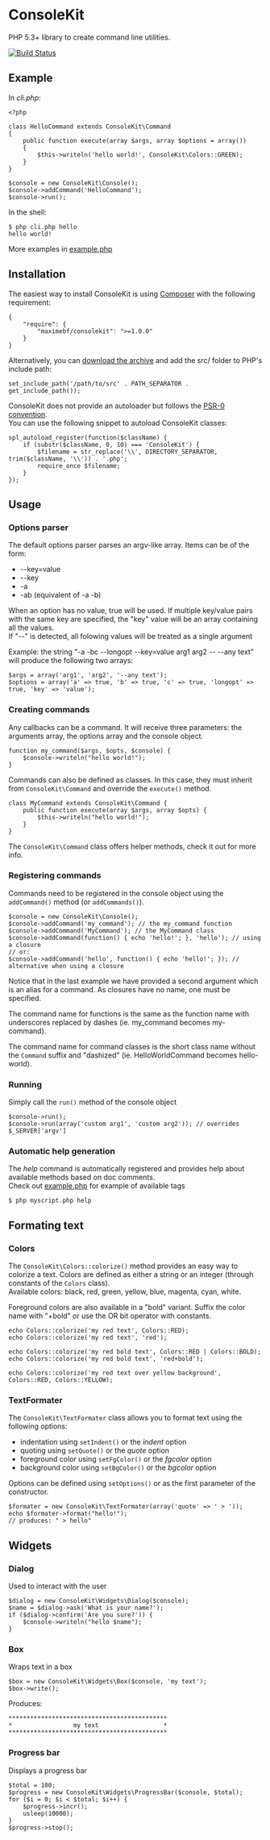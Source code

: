 # ConsoleKit

PHP 5.3+ library to create command line utilities.

[![Build Status](https://secure.travis-ci.org/maximebf/ConsoleKit.png)](http://travis-ci.org/maximebf/ConsoleKit)

## Example

In *cli.php*:

    <?php

    class HelloCommand extends ConsoleKit\Command
    {
        public function execute(array $args, array $options = array())
        {
            $this->writeln('hello world!', ConsoleKit\Colors::GREEN);
        }
    }

    $console = new ConsoleKit\Console();
    $console->addCommand('HelloCommand');
    $console->run();

In the shell:
    
    $ php cli.php hello
    hello world!

More examples in [example.php](https://github.com/maximebf/ConsoleKit/blob/master/example.php)

## Installation

The easiest way to install ConsoleKit is using [Composer](https://github.com/composer/composer)
with the following requirement:

    {
        "require": {
            "maximebf/consolekit": ">=1.0.0"
        }
    }

Alternatively, you can [download the archive](https://github.com/maximebf/ConsoleKit/zipball/master) 
and add the src/ folder to PHP's include path:

    set_include_path('/path/to/src' . PATH_SEPARATOR . get_include_path());

ConsoleKit does not provide an autoloader but follows the [PSR-0 convention](https://github.com/php-fig/fig-standards/blob/master/accepted/PSR-0.md).  
You can use the following snippet to autoload ConsoleKit classes:

    spl_autoload_register(function($className) {
        if (substr($className, 0, 10) === 'ConsoleKit') {
            $filename = str_replace('\\', DIRECTORY_SEPARATOR, trim($className, '\\')) . '.php';
            require_once $filename;
        }
    });

## Usage

### Options parser

The default options parser parses an argv-like array.
Items can be of the form:

 -  --key=value
 -  --key
 -  -a
 -  -ab (equivalent of -a -b)

When an option has no value, true will be used. If multiple key/value pairs
with the same key are specified, the "key" value will be an array containing all the values.  
If "--" is detected, all folowing values will be treated as a single argument

Example: the string "-a -bc --longopt --key=value arg1 arg2 -- --any text" will produce the following two arrays:

    $args = array('arg1', 'arg2', '--any text');
    $options = array('a' => true, 'b' => true, 'c' => true, 'longopt' => true, 'key' => 'value');

### Creating commands

Any callbacks can be a command. It will receive three parameters: the 
arguments array, the options array and the console object.

    function my_command($args, $opts, $console) {
        $console->writeln("hello world!");
    }

Commands can also be defined as classes. In this case, they must inherit from `ConsoleKit\Command`
and override the `execute()` method.

    class MyCommand extends ConsoleKit\Command {
        public function execute(array $args, array $opts) {
            $this->writeln("hello world!");
        }
    }

The `ConsoleKit\Command` class offers helper methods, check it out for more info.

### Registering commands

Commands need to be registered in the console object using the `addCommand()` method (or `addCommands()`).

    $console = new ConsoleKit\Console();
    $console->addCommand('my_command'); // the my_command function
    $console->addCommand('MyCommand'); // the MyCommand class
    $console->addCommand(function() { echo 'hello!'; }, 'hello'); // using a closure
    // or:
    $console->addCommand('hello', function() { echo 'hello!'; }); // alternative when using a closure

Notice that in the last example we have provided a second argument which is an alias for a command.
As closures have no name, one must be specified.

The command name for functions is the same as the function name with underscores replaced 
by dashes (ie. my\_command becomes my-command).

The command name for command classes is the short class name without the `Command` 
suffix and "dashized" (ie. HelloWorldCommand becomes hello-world).

### Running

Simply call the `run()` method of the console object

    $console->run();
    $console->run(array('custom arg1', 'custom arg2')); // overrides $_SERVER['argv']

### Automatic help generation

The *help* command is automatically registered and provides help about available methods based on doc comments.  
Check out [example.php](https://github.com/maximebf/ConsoleKit/blob/master/example.php) for example of available tags

    $ php myscript.php help

## Formating text

### Colors

The `ConsoleKit\Colors::colorize()` method provides an easy way to colorize a text. 
Colors are defined as either a string or an integer (through constants of the `Colors` class).  
Available colors: black, red, green, yellow, blue, magenta, cyan, white.

Foreground colors are also available in a "bold" variant. Suffix the color name with "+bold" or use the OR bit operator with constants.

    echo Colors::colorize('my red text', Colors::RED);
    echo Colors::colorize('my red text', 'red');
    
    echo Colors::colorize('my red bold text', Colors::RED | Colors::BOLD);
    echo Colors::colorize('my red bold text', 'red+bold');
    
    echo Colors::colorize('my red text over yellow background', Colors::RED, Colors::YELLOW);
   
### TextFormater

The `ConsoleKit\TextFormater` class allows you to format text using the following options:

 -  indentation using `setIndent()` or the *indent* option
 -  quoting using `setQuote()` or the *quote* option
 -  foreground color using `setFgColor()` or the *fgcolor* option
 -  background color using `setBgColor()` or the *bgcolor* option

Options can be defined using `setOptions()` or as the first parameter of the constructor.

    $formater = new ConsoleKit\TextFormater(array('quote' => ' > '));
    echo $formater->format("hello!");
    // produces: " > hello"
    
## Widgets

### Dialog

Used to interact with the user

    $dialog = new ConsoleKit\Widgets\Dialog($console);
    $name = $dialog->ask('What is your name?');
    if ($dialog->confirm('Are you sure?')) {
        $console->writeln("hello $name");
    }
    
### Box

Wraps text in a box

    $box = new ConsoleKit\Widgets\Box($console, 'my text');
    $box->write();
    
Produces:

    ********************************************
    *                 my text                  *
    ********************************************

### Progress bar

Displays a progress bar

    $total = 100;
    $progress = new ConsoleKit\Widgets\ProgressBar($console, $total);
    for ($i = 0; $i < $total; $i++) {
        $progress->incr();
        usleep(10000);
    }
    $progress->stop();
    

